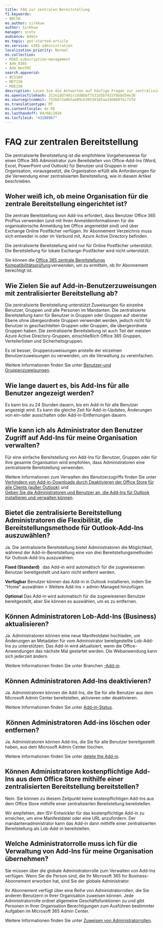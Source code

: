 ```yaml
---
title: FAQ zur zentralen Bereitstellung
f1.keywords:
- NOCSH
ms.author: sirkkuw
author: Sirkkuw
manager: scotv
audience: Admin
ms.topic: get-started-article
ms.service: o365-administration
localization_priority: Normal
ms.collection:
- M365-subscription-management
- Adm_O365
- Adm_NonTOC
search.appverid:
- BCS160
- MET150
- MOE150
description: Lesen Sie die Antworten auf häufige Fragen zur zentralisierten Bereitstellung im Microsoft 365 Admin Center.
ms.openlocfilehash: 313e1dd7481ccdd8bbf7531d5b7433f8bbd54e38
ms.sourcegitcommit: 732bb72a0b5ae09cb39536185aa29d6097ec72fd
ms.translationtype: MT
ms.contentlocale: de-DE
ms.lasthandoff: 04/08/2020
ms.locfileid: "43188967"
---
```

# <a name="centralized-deployment-faq"></a>FAQ zur zentralen Bereitstellung

Die zentralisierte Bereitstellung ist die empfohlene Vorgehensweise für einen Office 365 Administrator zum Bereitstellen von Office-Add-Ins (Word, Excel, PowerPoint und Outlook) für Benutzer und Gruppen in einer Organisation, vorausgesetzt, die Organisation erfüllt alle Anforderungen für die Verwendung einer zentralisierten Bereitstellung, wie in diesem Artikel beschrieben.   
  
## <a name="how-do-i-know-if-my-organization-is-set-up-for-centralized-deployment"></a>Woher weiß ich, ob meine Organisation für die zentrale Bereitstellung eingerichtet ist?  

Die zentrale Bereitstellung von Add-ins erfordert, dass Benutzer Office 365 ProPlus verwenden (und mit Ihren Anmeldeinformationen für die organisatorische Anmeldung bei Office angemeldet sind) und über Exchange Online Postfächer verfügen. Ihr Abonnement Verzeichnis muss sich entweder in oder im Verbund mit, Azure Active Directory befinden.  
 
Die zentralisierte Bereitstellung wird nur für Online Postfächer unterstützt. Die Bereitstellung für lokale Exchange-Postfächer wird nicht unterstützt.
 
Sie können die [Office 365 zentrale Bereitstellungs Kompatibilitätsprüfung](https://docs.microsoft.com/microsoft-365/admin/manage/centralized-deployment-of-add-ins?view=o365-worldwide#office-365-centralized-deployment-compatibility-checker) verwenden, um zu ermitteln, ob Ihr Abonnement berechtigt ist. 
  
## <a name="how-do-you-target-add-in-user-assignments-with-centralized-deployment"></a>Wie Zielen Sie auf Add-in-Benutzerzuweisungen mit zentralisierter Bereitstellung ab?  

Die zentralisierte Bereitstellung unterstützt Zuweisungen für einzelne Benutzer, Gruppen und alle Personen im Mandanten. Die zentralisierte Bereitstellung kann für Benutzer in Gruppen oder Gruppen auf oberster Ebene ohne übergeordnete Gruppen verwendet werden, jedoch nicht für Benutzer in geschachtelten Gruppen oder Gruppen, die übergeordnete Gruppen haben. Die zentralisierte Bereitstellung ist auch Teil der meisten Azure Active Directory-Gruppen, einschließlich Office 365 Gruppen, Verteilerlisten und Sicherheitsgruppen.  

Es ist besser, Gruppenzuweisungen anstelle der einzelnen Benutzerzuweisungen zu verwenden, um die Verwaltung zu vereinfachen.
 
Weitere Informationen finden Sie unter [Benutzer-und Gruppenzuweisungen](https://docs.microsoft.com/microsoft-365/admin/manage/centralized-deployment-of-add-ins?view=o365-worldwide#user-and-group-assignments).  
   
## <a name="how-long-does-it-take-for-add-ins-to-show-up-for-all-users"></a>Wie lange dauert es, bis Add-Ins für alle Benutzer angezeigt werden?  

Es kann bis zu 24 Stunden dauern, bis ein Add-in für alle Benutzer angezeigt wird. Es kann die gleiche Zeit für Add-in-Updates, Änderungen von ein-oder ausschalten oder Add-in-Entfernungen dauern. 
  
## <a name="as-an-administrator-how-do-i-manage-the-user-access-to-add-ins-for-my-organization"></a>Wie kann ich als Administrator den Benutzer Zugriff auf Add-Ins für meine Organisation verwalten?

Für eine einfache Bereitstellung von Add-Ins für Benutzer, Gruppen oder für Ihre gesamte Organisation wird empfohlen, dass Administratoren eine zentralisierte Bereitstellung verwenden.

Weitere Informationen zum Verwalten des Benutzerzugriffs finden Sie unter </br>[Verhindern von Add-in-Downloads durch Deaktivieren der Office Store für alle Clients (außer Outlook)](https://docs.microsoft.com/microsoft-365/admin/manage/manage-deployment-of-add-ins?view=o365-worldwide#prevent-add-in-downloads-by-turning-off-the-office-store-across-all-clients-except-outlook) und </br>[Geben Sie die Administratoren und Benutzer an, die Add-Ins für Outlook installieren und verwalten können](https://docs.microsoft.com/exchange/clients-and-mobile-in-exchange-online/add-ins-for-outlook/specify-who-can-install-and-manage-add-ins?redirectedfrom=MSDN).

## <a name="will-centralized-deployment-provide-admins-the-flexibility-to-choose-the-deployment-method-for-outlook-add-ins"></a>Bietet die zentralisierte Bereitstellung Administratoren die Flexibilität, die Bereitstellungsmethode für Outlook-Add-Ins auszuwählen?  

Ja. Die zentralisierte Bereitstellung bietet Administratoren die Möglichkeit, während der Add-in-Bereitstellung eine von drei Bereitstellungsmethoden für Outlook-Add-Ins auszuwählen:

**Fixed (Standard)**   das Add-in wird automatisch für die zugewiesenen Benutzer bereitgestellt und kann nicht entfernt werden.  
 
**Verfügbar** Benutzer können das Add-in in Outlook installieren, indem Sie "Home" auswählen > Weitere Add-Ins > admin-Managed hinzufügen.   
 
**Optional** Das Add-in wird automatisch für die zugewiesenen Benutzer bereitgestellt, aber Sie können es auswählen, um es zu entfernen.  
    
## <a name="can-admins-update-line-of-business-lob-add-ins"></a>Können Administratoren Lob-Add-Ins (Business) aktualisieren?  

Ja. Administratoren können eine neue Manifestdatei hochladen, um Änderungen an Metadaten für vom Administrator bereitgestellte Lob-Add-Ins zu unterstützen. Das Add-in wird aktualisiert, wenn die Office-Anwendungen das nächste Mal gestartet werden. Die Webanwendung kann sich jederzeit ändern.  
 
Weitere Informationen finden Sie unter Branchen [-Add-in](https://docs.microsoft.com/microsoft-365/admin/manage/manage-deployment-of-add-ins?view=o365-worldwide#security-of-office-add-ins).  

## <a name="can-admins-turn-off-add-ins"></a>Können Administratoren Add-Ins deaktivieren?  

Ja. Administratoren können die Add-Ins, die Sie für alle Benutzer aus dem Microsoft Admin Center bereitstellen, aktivieren oder deaktivieren.

Weitere Informationen finden Sie unter [Add-in-Status](https://docs.microsoft.com/microsoft-365/admin/manage/manage-deployment-of-add-ins?view=o365-worldwide#add-in-states).  

##  <a name="can-admins-delete-or-remove-add-ins"></a>Können Administratoren Add-ins löschen oder entfernen?

Ja. Administratoren können Add-Ins, die Sie für alle Benutzer bereitgestellt haben, aus dem Microsoft Admin Center löschen.

Weitere Informationen finden Sie unter [delete the Add-in](https://docs.microsoft.com/microsoft-365/admin/manage/manage-deployment-of-add-ins?view=o365-worldwide#delete-the-add-in). 
  
## <a name="can-admins-deploy-paid-add-ins-from-the-office-store-using-centralized-deployment"></a>Können Administratoren kostenpflichtige Add-Ins aus dem Office Store mithilfe einer zentralisierten Bereitstellung bereitstellen? 

Nein. Sie können zu diesem Zeitpunkt keine kostenpflichtigen Add-Ins aus dem Office Store mithilfe einer zentralisierten Bereitstellung bereitstellen.  
 
Wir empfehlen, den ISV-Entwickler für das kostenpflichtige Add-in zu erreichen, um eine Manifestdatei oder eine URL anzufordern. Der mandantenadministrator kann das Add-in dann mithilfe einer zentralisierten Bereitstellung als Lob-Add-in bereitstellen.
    
## <a name="which-admin-role-do-i-need-to-manage-add-ins-for-my-organization"></a>Welche Administratorrolle muss ich für die Verwaltung von Add-Ins für meine Organisation übernehmen?  

Sie müssen über die globale Administratorrolle zum Verwalten von Add-Ins verfügen. Wenn Sie die Person sind, die Ihr Microsoft 365 for Business-Abonnement erworben hat, sind Sie der globale Administrator. 
 
Ihr Abonnement verfügt über eine Reihe von Administratorrollen, die Sie anderen Benutzern in Ihrer Organisation zuweisen können. Jede Administratorrolle ordnet allgemeine Geschäftsfunktionen zu und gibt Personen in Ihrer Organisation Berechtigungen zum Ausführen bestimmter Aufgaben im Microsoft 365 Admin Center.  
 
Weitere Informationen finden Sie unter [Zuweisen von Administratorrollen](https://docs.microsoft.com/microsoft-365/admin/add-users/assign-admin-roles?view=o365-worldwide).  